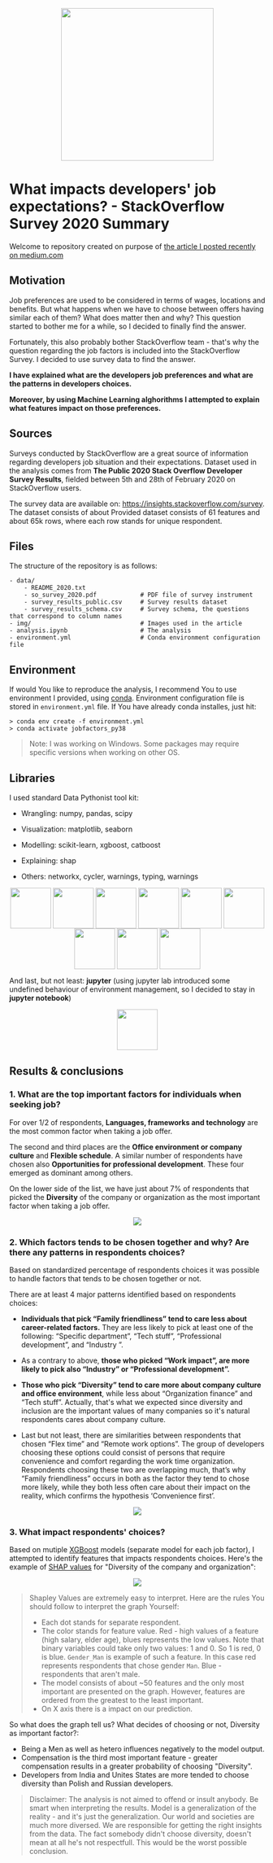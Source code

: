 <p align="center"><img src="img/readme/so.png" width="300" vertical-align="middle"/> </p>

# What impacts developers' job expectations? - StackOverflow Survey 2020 Summary 


Welcome to repository created on purpose of 
[the article I posted recently on medium.com](https://kmwolowiec.medium.com/what-impact-the-developers-job-preferences-2384ec4b596d)



## Motivation
Job preferences are used to be considered in terms of wages, locations and benefits. But what happens when we have to choose
between offers having similar each of them? What does matter then and why? This question started to bother me for a while,
so I decided to finally find the answer. 

Fortunately, this also probably bother StackOverflow team - that's why the question regarding the job factors is included into 
the StackOverflow Survey. I decided to use survey data to find the answer. 

**I have explained what are the developers job preferences and what are the patterns in developers choices.**

**Moreover, by using Machine Learning alghorithms I attempted to explain what features impact on those preferences.**


## Sources
Surveys conducted by StackOverflow are a great source of information regarding developers job situation and their expectations.
Dataset used in the analysis comes from **The Public 2020 Stack Overflow Developer Survey Results**, 
fielded between 5th and 28th of February 2020 on StackOverflow users.
 
The survey data are available on: https://insights.stackoverflow.com/survey. The dataset consists of about 
Provided dataset consists of 61 features and about 65k rows, where each row stands for unique respondent.

## Files
The structure of the repository is as follows:
```
- data/
    - README_2020.txt
    - so_survey_2020.pdf            # PDF file of survey instrument
    - survey_results_public.csv     # Survey results dataset
    - survey_results_schema.csv     # Survey schema, the questions that correspond to column names
- img/                              # Images used in the article
- analysis.ipynb                    # The analysis
- environment.yml                   # Conda environment configuration file                      
 ```

## Environment
If would You like to reproduce the analysis, I recommend You to use environment I provided, using 
[conda](https://docs.conda.io/projects/conda/en/latest/user-guide/install/index.html).
Environment configuration file is stored in `environment.yml` file. 
If You have already conda installes, just hit:
```
> conda env create -f environment.yml
> conda activate jobfactors_py38
```

> Note: I was working on Windows. Some packages may require specific versions when working on other OS.
<style>
[src*="#thumbnail"] {
   width:80px;
    vertical-align:middle;
    horiz-align: right;
}

center {
    align: center;
}


</style>



## Libraries 

I used standard Data Pythonist tool kit:

* Wrangling: numpy, pandas, scipy      

* Visualization: matplotlib, seaborn        

* Modelling: scikit-learn, xgboost, catboost

* Explaining: shap

* Others: networkx, cycler, warnings, typing, warnings
<p align="center">
    <img width="80" vertical-align="middle" src="img/readme/pandas.png#thumbnail"/> 
    <img width="80" vertical-align="middle" src="img/readme/np.png#thumbnail"/> 
    <img width="80" vertical-align="middle" src="img/readme/mtp.svg#thumbnail"/> 
    <img width="80" vertical-align="middle" src="img/readme/scipy.png#thumbnail"/> 
    <img width="80" vertical-align="middle" src="img/readme/sns.svg#thumbnail"/>
    <img width="80" vertical-align="middle" src="img/readme/cb.png#thumbnail"/> 
    <img width="80" vertical-align="middle" src="img/readme/xgb.png#thumbnail"/> 
    <img width="80" vertical-align="middle" src="img/readme/skl.png#thumbnail"/>
    <img width="80" vertical-align="middle" src="img/readme/shap.png#thumbnail"/>
</p>

And last, but not least: **jupyter** 
(using jupyter lab introduced some undefined behaviour of environment management, so I decided to stay in **jupyter notebook**)

<p align="center"><img width="80" vertical-align="middle" src="img/readme/jupyter.svg#thumbnail"/></p>

## Results & conclusions

### 1. What are the top important factors for individuals when seeking job?
For over 1/2 of respondents, **Languages, frameworks and technology** are the most common factor when taking a job offer. 

The second and third places are the **Office environment or company culture** and **Flexible schedule**. 
A similar number of respondents have chosen also **Opportunities for professional development**. 
These four emerged as dominant among others.

On the lower side of the list, we have just about 7% of respondents that picked the **Diversity** of the company or organization as the most important factor when taking a job offer.
<p align="center"><img vertical-align="middle" src="img/bar1.png"/></p>

### 2. Which factors tends to be chosen together and why? Are there any patterns in respondents choices?
Based on standardized percentage of respondents choices it was possible to handle
factors that tends to be chosen together or not.
 
There are at least 4 major patterns identified based on respondents choices:

* **Individuals that pick “Family friendliness” tend to care less about career-related factors.** 
They are less likely to pick at least one of the following: “Specific department”, “Tech stuff”, “Professional development”, and “Industry ”.

* As a contrary to above, **those who picked “Work impact”, are more likely to pick also “Industry” or “Professional development”.**

* **Those who pick “Diversity” tend to care more about company culture and office environment**, 
while less about “Organization finance” and “Tech stuff”. 
Actually, that's what we expected since diversity and inclusion are the important values of many companies so
it's natural respondents cares about company culture.

* Last but not least, there are similarities between respondents that chosen “Flex time” and “Remote work options”. 
The group of developers choosing these options could consist of persons that require convenience and comfort regarding the work time organization. 
Respondents choosing these two are overlapping much, that’s why “Family friendliness” occurs in both as the factor they tend to chose more likely, 
while they both less often care about their impact on the reality, which confirms the hypothesis ‘Convenience first’.

<p align="center"><img vertical-align="middle" src="img/graph.png"/></p>


### 3. What impact respondents' choices?
Based on mutiple [XGBoost](https://xgboost.readthedocs.io/en/latest/) models (separate model for each job factor), 
I attempted to identify features that impacts respondents choices. 
Here's the example of [SHAP values](http://papers.nips.cc/paper/7062-a-unified-approach-to-interpreting-model-predictions.pdf) 
for "Diversity of the company and organization":
 
<p align="center"><img vertical-align="middle" src="img/diversity.png"/></p>


> Shapley Values are extremely easy to interpret. Here are the rules You should follow to interpret the graph Yourself:
> * Each dot stands for separate respondent.
> * The color stands for feature value. Red - high values of a feature (high salary, elder age), blues represents the low values.
> Note that binary variables could take only two values: 1 and 0. So 1 is red, 0 is blue. `Gender_Man` is example of such a feature.
> In this case red represents respondents that chose gender `Man`. Blue - respondents that aren't male.
> * The model consists of about ~50 features and the only most important are presented on the graph. 
> However, features are ordered from the greatest to the least important.
> * On X axis there is a impact on our prediction.

So what does the graph tell us? What decides of choosing or not, Diversity as important factor?:
* Being a Men as well as hetero influences negatively to the model output.
* Compensation is the third most important feature - greater compensation results in a greater probability of choosing "Diversity".
* Developers from India and Unites States are more tended to choose diversity than Polish and Russian developers.

> Disclaimer: The analysis is not aimed to offend or insult anybody. Be smart when interpreting the results. 
> Model is a generalization of the reality - and it's just the generalization. Our world and societies are much more
> diversed. We are responsible for getting the right insights from the data. The fact somebody didn't choose diversity, 
> doesn't mean at all he's not respectfull. This would be the worst possible conclusion. 

 